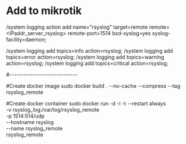 # Add to mikrotik

/system logging action add name="rsyslog" target=remote remote=<IPaddr_server_rsyslog> remote-port=1514 bsd-syslog=yes syslog-facility=daemon;

/system logging add topics=info action=rsyslog;
/system logging add topics=error action=rsyslog;
/system logging add topics=warning action=rsyslog;
/system logging add topics=critical action=rsyslog;

#-----------------------------

#Create docker image
sudo docker build . --no-cache --compress --tag rsyslog_remote

#Create docker container
sudo docker run -d -i -t --restart always \
-v rsyslog_log:/var/log/rsyslog_remote \
-p 1514:514/udp \
--hostname rsyslog \
--name rsyslog_remote \
rsyslog_remote

